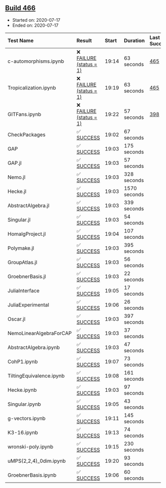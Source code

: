 ## [Build 466](https://oscarci.mathematik.uni-kl.de/job/oscar-stable/466/)

* Started on: 2020-07-17
* Ended on: 2020-07-17

| Test Name    | Result | Start | Duration | Last Success | First Failure |
|:-------------|:-------|:------|:---------|:-------------|:--------------|
| c-automorphisms.ipynb | ❌ [FAILURE (status = 1)](https://oscarci.mathematik.uni-kl.de/job/oscar-stable/466/artifact/logs/build-466/c-automorphisms.ipynb.log) | 19:14 | 63 seconds | [465](https://oscarci.mathematik.uni-kl.de/job/oscar-stable/465/) | [466](https://oscarci.mathematik.uni-kl.de/job/oscar-stable/466/) |
| Tropicalization.ipynb | ❌ [FAILURE (status = 1)](https://oscarci.mathematik.uni-kl.de/job/oscar-stable/466/artifact/logs/build-466/Tropicalization.ipynb.log) | 19:19 | 63 seconds | [465](https://oscarci.mathematik.uni-kl.de/job/oscar-stable/465/) | [466](https://oscarci.mathematik.uni-kl.de/job/oscar-stable/466/) |
| GITFans.ipynb | ❌ [FAILURE (status = 1)](https://oscarci.mathematik.uni-kl.de/job/oscar-stable/466/artifact/logs/build-466/GITFans.ipynb.log) | 19:22 | 57 seconds | [398](https://oscarci.mathematik.uni-kl.de/job/oscar-stable/398/) | [399](https://oscarci.mathematik.uni-kl.de/job/oscar-stable/399/) |
| CheckPackages | ✅ [SUCCESS](https://oscarci.mathematik.uni-kl.de/job/oscar-stable/466/artifact/logs/build-466/CheckPackages.log) | 19:02 | 67 seconds |  |  |
| GAP | ✅ [SUCCESS](https://oscarci.mathematik.uni-kl.de/job/oscar-stable/466/artifact/logs/build-466/GAP.log) | 19:03 | 175 seconds |  |  |
| GAP.jl | ✅ [SUCCESS](https://oscarci.mathematik.uni-kl.de/job/oscar-stable/466/artifact/logs/build-466/GAP.jl.log) | 19:03 | 57 seconds |  |  |
| Nemo.jl | ✅ [SUCCESS](https://oscarci.mathematik.uni-kl.de/job/oscar-stable/466/artifact/logs/build-466/Nemo.jl.log) | 19:03 | 328 seconds |  |  |
| Hecke.jl | ✅ [SUCCESS](https://oscarci.mathematik.uni-kl.de/job/oscar-stable/466/artifact/logs/build-466/Hecke.jl.log) | 19:03 | 1570 seconds |  |  |
| AbstractAlgebra.jl | ✅ [SUCCESS](https://oscarci.mathematik.uni-kl.de/job/oscar-stable/466/artifact/logs/build-466/AbstractAlgebra.jl.log) | 19:03 | 339 seconds |  |  |
| Singular.jl | ✅ [SUCCESS](https://oscarci.mathematik.uni-kl.de/job/oscar-stable/466/artifact/logs/build-466/Singular.jl.log) | 19:03 | 54 seconds |  |  |
| HomalgProject.jl | ✅ [SUCCESS](https://oscarci.mathematik.uni-kl.de/job/oscar-stable/466/artifact/logs/build-466/HomalgProject.jl.log) | 19:04 | 107 seconds |  |  |
| Polymake.jl | ✅ [SUCCESS](https://oscarci.mathematik.uni-kl.de/job/oscar-stable/466/artifact/logs/build-466/Polymake.jl.log) | 19:03 | 395 seconds |  |  |
| GroupAtlas.jl | ✅ [SUCCESS](https://oscarci.mathematik.uni-kl.de/job/oscar-stable/466/artifact/logs/build-466/GroupAtlas.jl.log) | 19:03 | 56 seconds |  |  |
| GroebnerBasis.jl | ✅ [SUCCESS](https://oscarci.mathematik.uni-kl.de/job/oscar-stable/466/artifact/logs/build-466/GroebnerBasis.jl.log) | 19:03 | 22 seconds |  |  |
| JuliaInterface | ✅ [SUCCESS](https://oscarci.mathematik.uni-kl.de/job/oscar-stable/466/artifact/logs/build-466/JuliaInterface.log) | 19:05 | 17 seconds |  |  |
| JuliaExperimental | ✅ [SUCCESS](https://oscarci.mathematik.uni-kl.de/job/oscar-stable/466/artifact/logs/build-466/JuliaExperimental.log) | 19:06 | 26 seconds |  |  |
| Oscar.jl | ✅ [SUCCESS](https://oscarci.mathematik.uni-kl.de/job/oscar-stable/466/artifact/logs/build-466/Oscar.jl.log) | 19:03 | 397 seconds |  |  |
| NemoLinearAlgebraForCAP | ✅ [SUCCESS](https://oscarci.mathematik.uni-kl.de/job/oscar-stable/466/artifact/logs/build-466/NemoLinearAlgebraForCAP.log) | 19:03 | 37 seconds |  |  |
| AbstractAlgebra.ipynb | ✅ [SUCCESS](https://oscarci.mathematik.uni-kl.de/job/oscar-stable/466/artifact/logs/build-466/AbstractAlgebra.ipynb.log) | 19:03 | 47 seconds |  |  |
| CohP1.ipynb | ✅ [SUCCESS](https://oscarci.mathematik.uni-kl.de/job/oscar-stable/466/artifact/logs/build-466/CohP1.ipynb.log) | 19:07 | 73 seconds |  |  |
| TiltingEquivalence.ipynb | ✅ [SUCCESS](https://oscarci.mathematik.uni-kl.de/job/oscar-stable/466/artifact/logs/build-466/TiltingEquivalence.ipynb.log) | 19:08 | 161 seconds |  |  |
| Hecke.ipynb | ✅ [SUCCESS](https://oscarci.mathematik.uni-kl.de/job/oscar-stable/466/artifact/logs/build-466/Hecke.ipynb.log) | 19:03 | 97 seconds |  |  |
| Singular.ipynb | ✅ [SUCCESS](https://oscarci.mathematik.uni-kl.de/job/oscar-stable/466/artifact/logs/build-466/Singular.ipynb.log) | 19:05 | 43 seconds |  |  |
| g-vectors.ipynb | ✅ [SUCCESS](https://oscarci.mathematik.uni-kl.de/job/oscar-stable/466/artifact/logs/build-466/g-vectors.ipynb.log) | 19:11 | 145 seconds |  |  |
| K3-16.ipynb | ✅ [SUCCESS](https://oscarci.mathematik.uni-kl.de/job/oscar-stable/466/artifact/logs/build-466/K3-16.ipynb.log) | 19:13 | 74 seconds |  |  |
| wronski-poly.ipynb | ✅ [SUCCESS](https://oscarci.mathematik.uni-kl.de/job/oscar-stable/466/artifact/logs/build-466/wronski-poly.ipynb.log) | 19:15 | 230 seconds |  |  |
| uMPS(2,2,4)_0dim.ipynb | ✅ [SUCCESS](https://oscarci.mathematik.uni-kl.de/job/oscar-stable/466/artifact/logs/build-466/uMPS-2-2-4-_0dim.ipynb.log) | 19:20 | 93 seconds |  |  |
| GroebnerBasis.ipynb | ✅ [SUCCESS](https://oscarci.mathematik.uni-kl.de/job/oscar-stable/466/artifact/logs/build-466/GroebnerBasis.ipynb.log) | 19:06 | 60 seconds |  |  |
